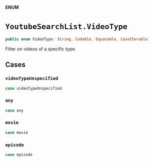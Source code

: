 **ENUM**

# `YoutubeSearchList.VideoType`

```swift
public enum VideoType: String, Codable, Equatable, CaseIterable
```

Filter on videos of a specific type.

## Cases
### `videoTypeUnspecified`

```swift
case videoTypeUnspecified
```

### `any`

```swift
case any
```

### `movie`

```swift
case movie
```

### `episode`

```swift
case episode
```
